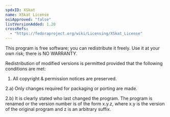 ```yaml
---
spdxID: XSkat
name: XSkat License
osiApproved: "false"
listVersionAdded: 1.20
crossRefs: 
  - "https://fedoraproject.org/wiki/Licensing/XSkat_License"
---
```


This program is free software; you can redistribute it freely. Use it at your own risk; there is NO WARRANTY.

Redistribution of modified versions is permitted provided that the following conditions are met:

1. All copyright & permission notices are preserved.

2.a) Only changes required for packaging or porting are made.

2.b) It is clearly stated who last changed the program. The program is renamed or the version number is of the form x.y.z, where x.y is the version of the original program and z is an arbitrary suffix.
